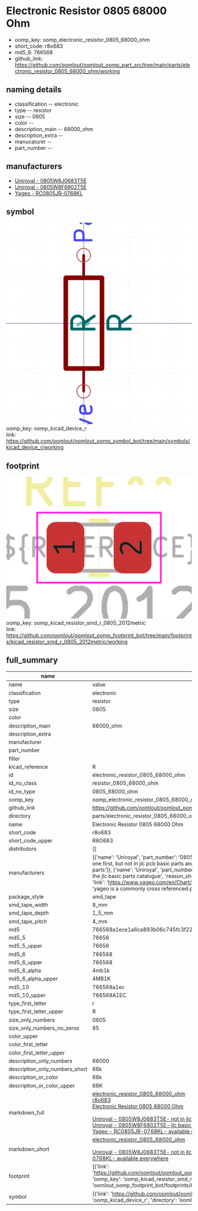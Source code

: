 # Electronic Resistor 0805 68000 Ohm

  
* oomp_key: oomp_electronic_resistor_0805_68000_ohm 
* short_code: r8o683
* md5_6: 766568  
* github_link: https://github.com/oomlout/oomlout_oomp_part_src/tree/main/parts/electronic_resistor_0805_68000_ohm/working  
## naming details
* classification -- electronic
* type -- resistor
* size -- 0805
* color -- 
* description_main -- 68000_ohm
* description_extra -- 
* manucaturer -- 
* part_number -- 


## manufacturers
* [Uniroyal - 0805W8J0683T5E]()  
* [Uniroyal - 0805W8F6802T5E]()  
* [Yageo - RC0805JR-0768KL](https://www.yageo.com/en/Chart/Download/pdf/RC0805JR-0768KL)  

## symbol

![](symbol/0/working/working_600.png)  
oomp_key: oomp_kicad_device_r  
link: https://github.com/oomlout/oomlout_oomp_symbol_bot/tree/main/symbols/kicad_device_r/working  

## footprint

![](footprint/0/working/working_600.png)  
oomp_key: oomp_kicad_resistor_smd_r_0805_2012metric  
link: https://github.com/oomlout/oomlout_oomp_footprint_bot/tree/main/footprints/kicad_resistor_smd_r_0805_2012metric/working  

## full_summary
| name | value | 
| --- | --- | 
| name | value | 
| classification | electronic | 
| type | resistor | 
| size | 0805 | 
| color |  | 
| description_main | 68000_ohm | 
| description_extra |  | 
| manufacturer |  | 
| part_number |  | 
| filter |  | 
| kicad_reference | R | 
| id | electronic_resistor_0805_68000_ohm | 
| id_no_class | resistor_0805_68000_ohm | 
| id_no_type | 0805_68000_ohm | 
| oomp_key | oomp_electronic_resistor_0805_68000_ohm | 
| github_link | https://github.com/oomlout/oomlout_oomp_part_src/tree/main/parts/electronic_resistor_0805_68000_ohm/working | 
| directory | parts/electronic_resistor_0805_68000_ohm | 
| name | Electronic Resistor 0805 68000 Ohm | 
| short_code | r8o683 | 
| short_code_upper | R8O683 | 
| distributors | [] | 
| manufacturers | [{'name': 'Uniroyal', 'part_number': '0805W8J0683T5E', 'link': '', 'id': 'manufacturer_uniroyal', 'note': {'reason': 'did this one first, but not in jlc pcb basic parts and 1 percent are and they are the same price', 'reason_short': 'not in jlc basic parts'}}, {'name': 'Uniroyal', 'part_number': '0805W8F6802T5E', 'link': '', 'id': 'manufacturer_uniroyal', 'note': {'reason': 'in the jlc basic parts catalogue', 'reason_short': 'jlc basic part'}}, {'name': 'Yageo', 'part_number': 'RC0805JR-0768KL', 'link': 'https://www.yageo.com/en/Chart/Download/pdf/RC0805JR-0768KL', 'id': 'manufacturer_yageo', 'note': {'reason': 'yageo is a commonly cross referenced part number', 'reason_short': 'available everywhere'}}] | 
| package_style | smd_tape | 
| smd_tape_width | 8_mm | 
| smd_tape_depth | 1_5_mm | 
| smd_tape_pitch | 4_mm | 
| md5 | 766568a1ece1a6ca893b06c745fc3f22 | 
| md5_5 | 76656 | 
| md5_5_upper | 76656 | 
| md5_6 | 766568 | 
| md5_6_upper | 766568 | 
| md5_6_alpha | 4mb1k | 
| md5_6_alpha_upper | 4MB1K | 
| md5_10 | 766568a1ec | 
| md5_10_upper | 766568A1EC | 
| type_first_letter | r | 
| type_first_letter_upper | R | 
| size_only_numbers | 0805 | 
| size_only_numbers_no_zeros | 85 | 
| color_upper |  | 
| color_first_letter |  | 
| color_first_letter_upper |  | 
| description_only_numbers | 68000 | 
| description_only_numbers_short | 68k | 
| description_or_color | 68k | 
| description_or_color_upper | 68K | 
| markdown_full | [electronic_resistor_0805_68000_ohm](https://github.com/oomlout/oomlout_oomp_part_src/tree/main/parts/electronic_resistor_0805_68000_ohm/working)<br>[r8o683](https://github.com/oomlout/oomlout_oomp_part_src/tree/main/parts/electronic_resistor_0805_68000_ohm/working)<br>[Electronic Resistor 0805 68000 Ohm](https://github.com/oomlout/oomlout_oomp_part_src/tree/main/parts/electronic_resistor_0805_68000_ohm/working)<br><br>[Uniroyal - 0805W8J0683T5E- not in jlc basic parts]() [(L)  ](https://www.lcsc.com/search?q=0805W8J0683T5E)[(D)  ](https://www.digikey.com/en/products?keywords=0805W8J0683T5E)[(M)  ](https://www.mouser.com/Search/Refine?Keyword=0805W8J0683T5E)[(N)  ](https://www.newark.com/search?st=0805W8J0683T5E)[(SZ)  ](https://so.szlcsc.com/global.html?k=0805W8J0683T5E)<br>[Uniroyal - 0805W8F6802T5E- jlc basic part]() [(L)  ](https://www.lcsc.com/search?q=0805W8F6802T5E)[(D)  ](https://www.digikey.com/en/products?keywords=0805W8F6802T5E)[(M)  ](https://www.mouser.com/Search/Refine?Keyword=0805W8F6802T5E)[(N)  ](https://www.newark.com/search?st=0805W8F6802T5E)[(SZ)  ](https://so.szlcsc.com/global.html?k=0805W8F6802T5E)<br>[Yageo - RC0805JR-0768KL- available everywhere](https://www.yageo.com/en/Chart/Download/pdf/RC0805JR-0768KL) [(L)  ](https://www.lcsc.com/search?q=RC0805JR-0768KL)[(D)  ](https://www.digikey.com/en/products?keywords=RC0805JR-0768KL)[(M)  ](https://www.mouser.com/Search/Refine?Keyword=RC0805JR-0768KL)[(N)  ](https://www.newark.com/search?st=RC0805JR-0768KL)[(SZ)  ](https://so.szlcsc.com/global.html?k=RC0805JR-0768KL)<br> | 
| markdown_short | [electronic_resistor_0805_68000_ohm](https://github.com/oomlout/oomlout_oomp_part_src/tree/main/parts/electronic_resistor_0805_68000_ohm/working)<br><br>[Uniroyal - 0805W8J0683T5E- not in jlc basic parts]()[Uniroyal - 0805W8F6802T5E- jlc basic part]()[Yageo - RC0805JR-0768KL- available everywhere](https://www.yageo.com/en/Chart/Download/pdf/RC0805JR-0768KL) | 
| footprint | [{'link': 'https://github.com/oomlout/oomlout_oomp_footprint_bot/tree/main/foootprntss/kicad_resistor_smd_r_0805_2012metric', 'oomp_key': 'oomp_kicad_resistor_smd_r_0805_2012metric', 'directory': 'oomlout_oomp_footprint_bot/footprints/kicad_resistor_smd_r_0805_2012metric//working/working.kicad_mod'}] | 
| symbol | [{'link': 'https://github.com/oomlout/oomlout_oomp_symbol_bot/tree/main/symbols/kicad_device_r', 'oomp_key': 'oomp_kicad_device_r', 'directory': 'oomlout_oomp_symbol_bot/symbols/kicad_device_r//working/working.kicad_sym'}] | 
